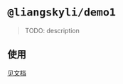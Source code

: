 # `@liangskyli/demo1`

> TODO: description

## 使用

[见文档](https://liangskyli.github.io/dumi-lerna-demo/demo1s)
